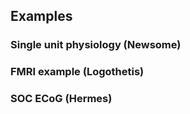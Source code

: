 ## Examples

### Single unit physiology (Newsome)

### FMRI example (Logothetis)

### SOC ECoG (Hermes)
